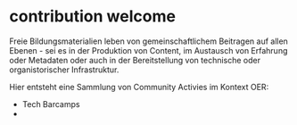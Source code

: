 # contribution welcome

Freie Bildungsmaterialien leben von gemeinschaftlichem Beitragen auf allen Ebenen - sei es in der Produktion von Content, im Austausch von Erfahrung oder Metadaten oder auch in der Bereitstellung von technische oder organistorischer Infrastruktur. 

Hier entsteht eine Sammlung von Community Activies im Kontext OER: 

- Tech Barcamps
- 
